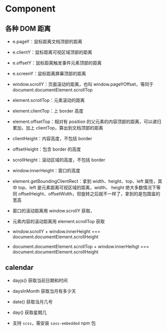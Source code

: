 # Component

## 各种 DOM 距离

- e.pageY：鼠标距离文档顶部的距离
- e.clientY：鼠标距离可视区域顶部的距离
- e.offsetY：鼠标距离触发事件元素顶部的距离
- e.screenY：鼠标距离屏幕顶部的距离
- window.scrollY：页面滚动的距离，也叫 window.pageYOffset，等同于 document.documentElement.scrollTop
- element.scrollTop：元素滚动的距离
- element.clientTop：上 border 高度
- element.offsetTop：相对有 position 的父元素的内容顶部的距离，可以递归累加，加上 clientTop，算出到文档顶部的距离
- clientHeight：内容高度，不包括 border
- offsetHeight：包含 border 的高度
- scrollHeight：滚动区域的高度，不包括 border
- window.innerHeight：窗口的高度
- element.getBoundingClientRect：拿到 width、height、top、left 属性，其中 top、left 是元素距离可视区域的距离，width、 height 绝大多数情况下等同 offsetHeight、offsetWidth，但旋转之后就不一样了，拿到的是包围盒的宽高

- 窗口的滚动距离用 window.scrollY 获取，
- 元素内容的滚动距离用 element.scrollTop 获取
- window.scrollY + window.innerHeight === document.documentElement.scrollHeight
- document.documentElement.scrollTop + window.innerHeihgt === document.documentElement.scrollHeight

## calendar

- dayjs() 获取当前日期和时间
- daysInMonth 获取当月有多少天
- date() 获取当月几号
- day() 获取星期几

- 支持 `scss`，需安装 `sass-embedded` npm 包

